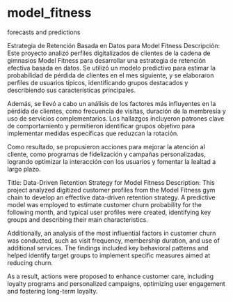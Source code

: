 # model_fitness
forecasts and predictions

Estrategia de Retención Basada en Datos para Model Fitness
Descripción:
Este proyecto analizó perfiles digitalizados de clientes de la cadena de gimnasios Model Fitness para desarrollar una estrategia de retención efectiva basada en datos. Se utilizó un modelo predictivo para estimar la probabilidad de pérdida de clientes en el mes siguiente, y se elaboraron perfiles de usuarios típicos, identificando grupos destacados y describiendo sus características principales.

Además, se llevó a cabo un análisis de los factores más influyentes en la pérdida de clientes, como frecuencia de visitas, duración de la membresía y uso de servicios complementarios. Los hallazgos incluyeron patrones clave de comportamiento y permitieron identificar grupos objetivo para implementar medidas específicas que reduzcan la rotación.

Como resultado, se propusieron acciones para mejorar la atención al cliente, como programas de fidelización y campañas personalizadas, logrando optimizar la interacción con los usuarios y fomentar la lealtad a largo plazo.


Title: Data-Driven Retention Strategy for Model Fitness
Description:
This project analyzed digitized customer profiles from the Model Fitness gym chain to develop an effective data-driven retention strategy. A predictive model was employed to estimate customer churn probability for the following month, and typical user profiles were created, identifying key groups and describing their main characteristics.

Additionally, an analysis of the most influential factors in customer churn was conducted, such as visit frequency, membership duration, and use of additional services. The findings included key behavioral patterns and helped identify target groups to implement specific measures aimed at reducing churn.

As a result, actions were proposed to enhance customer care, including loyalty programs and personalized campaigns, optimizing user engagement and fostering long-term loyalty.

